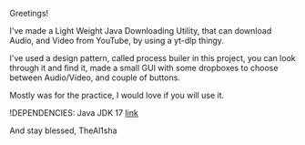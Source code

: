 Greetings!

I've made a Light Weight Java Downloading Utility, that can download Audio, and Video from YouTube, by using a yt-dlp thingy.

I've used a design pattern, called process builer in this project, you can look through it and find it, made a small GUI with some dropboxes to choose between Audio/Video, and couple of buttons.

Mostly was for the practice, I would love if you will use it.

!DEPENDENCIES: Java JDK 17 [link]([url](https://www.oracle.com/java/technologies/javase/jdk17-archive-downloads.html))

And stay blessed, TheAl1sha
